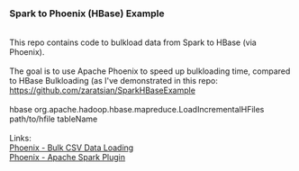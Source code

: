 <h3>Spark to Phoenix (HBase) Example</h3>

<br>This repo contains code to bulkload data from Spark to HBase (via Phoenix).
<br>
<br>The goal is to use Apache Phoenix to speed up bulkloading time, compared to HBase Bulkloading (as I've demonstrated in this repo: https://github.com/zaratsian/SparkHBaseExample
<br>
<br>hbase org.apache.hadoop.hbase.mapreduce.LoadIncrementalHFiles path/to/hfile tableName
<br>
<br>Links:
<br><a href="https://phoenix.apache.org/bulk_dataload.html">Phoenix - Bulk CSV Data Loading</a>
<br><a href="https://phoenix.apache.org/phoenix_spark.html">Phoenix - Apache Spark Plugin</a>
